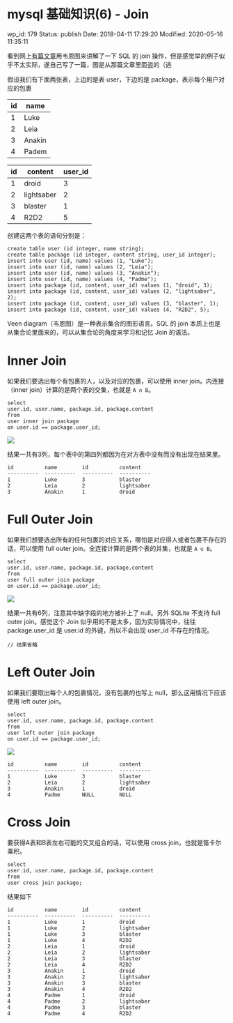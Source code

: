 # mysql 基础知识(6) - Join


wp_id: 179
Status: publish
Date: 2018-04-11 17:29:20
Modified: 2020-05-16 11:35:11


看到网上[有篇文章][1]用韦恩图来讲解了一下 SQL 的 join 操作，但是感觉举的例子似乎不太实际，遂自己写了一篇，图是从那篇文章里面盗的（逃

假设我们有下面两张表，上边的是表 user，下边的是 package，表示每个用户对应的包裹

id | name
---|-----
1  | Luke
2  | Leia
3  | Anakin
4  | Padem

id | content     | user_id
---|-------------|--------
1  | droid       | 3
2  | lightsaber  | 2
3  | blaster     | 1
4  | R2D2        | 5

创建这两个表的语句分别是：

```
create table user (id integer, name string);
create table package (id integer, content string, user_id integer);
insert into user (id, name) values (1, "Luke");
insert into user (id, name) values (2, "Leia");
insert into user (id, name) values (3, "Anakin");
insert into user (id, name) values (4, "Padme");
insert into package (id, content, user_id) values (1, "droid", 3);
insert into package (id, content, user_id) values (2, "lightsaber", 2);
insert into package (id, content, user_id) values (3, "blaster", 1);
insert into package (id, content, user_id) values (4, "R2D2", 5);
```

Veen diagram（韦恩图）是一种表示集合的图形语言。SQL 的 join 本质上也是从集合论里面来的，可以从集合论的角度来学习和记忆 Join 的语法。

# Inner Join

如果我们要选出每个有包裹的人，以及对应的包裹，可以使用 inner join。内连接（inner join）计算的是两个表的交集，也就是 `A ∩ B`。

```
select
user.id, user.name, package.id, package.content 
from
user inner join package
on user.id == package.user_id;
```

![](https://blog.codinghorror.com/content/images/uploads/2007/10/6a0120a85dcdae970b012877702708970c-pi.png)

结果一共有3列，每个表中的第四列都因为在对方表中没有而没有出现在结果里。

```
id          name        id          content
----------  ----------  ----------  ----------
1           Luke        3           blaster
2           Leia        2           lightsaber
3           Anakin      1           droid
```

# Full Outer Join

如果我们想要选出所有的任何包裹的对应关系，哪怕是对应得人或者包裹不存在的话，可以使用 full outer join。全连接计算的是两个表的并集，也就是 `A ∪ B`。

```
select
user.id, user.name, package.id, package.content
from
user full outer join package
on user.id == package.user_id;
```

![](https://blog.codinghorror.com/content/images/uploads/2007/10/6a0120a85dcdae970b012877702725970c-pi.png)

结果一共有6列，注意其中缺字段的地方被补上了 null。另外 SQLite 不支持 full outer join。感觉这个 Join 似乎用的不是太多，因为实际情况中，往往 package.user_id 是 user.id 的外键，所以不会出现 user_id 不存在的情况。

```
// 结果省略
```

# Left Outer Join

如果我们要取出每个人的包裹情况，没有包裹的也写上 null，那么这用情况下应该使用 left outer join。

```
select
user.id, user.name, package.id, package.content
from
user left outer join package
on user.id == package.user_id;
```

![](https://blog.codinghorror.com/content/images/uploads/2007/10/6a0120a85dcdae970b01287770273e970c-pi.png)

```
id          name        id          content
----------  ----------  ----------  ----------
1           Luke        3           blaster
2           Leia        2           lightsaber
3           Anakin      1           droid
4           Padme       NULL        NULL
```

# Cross Join

要获得A表和B表左右可能的交叉组合的话，可以使用 cross join，也就是笛卡尔乘积。

```
select
user.id, user.name, package.id, package.content
from
user cross join package;
```
结果如下
```
id          name        id          content
----------  ----------  ----------  ----------
1           Luke        1           droid
1           Luke        2           lightsaber
1           Luke        3           blaster
1           Luke        4           R2D2
2           Leia        1           droid
2           Leia        2           lightsaber
2           Leia        3           blaster
2           Leia        4           R2D2
3           Anakin      1           droid
3           Anakin      2           lightsaber
3           Anakin      3           blaster
3           Anakin      4           R2D2
4           Padme       1           droid
4           Padme       2           lightsaber
4           Padme       3           blaster
4           Padme       4           R2D2
```

[1]: https://blog.codinghorror.com/a-visual-explanation-of-sql-joins/